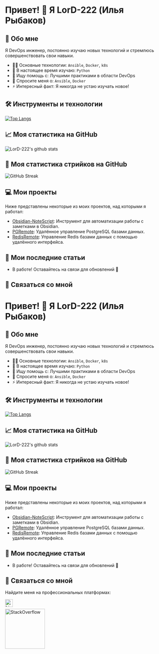# Привет! 👋 Я LorD-222 (Илья Рыбаков)

## 🚀 Обо мне
Я DevOps инженер, постоянно изучаю новых технологий и стремлюсь совершенствовать свои навыки.

- 🧑‍💻 Основные технологии: `Ansible`, `Docker`, `k8s`
- 🌱 В настоящее время изучаю: `Python`
- 🤔 Ищу помощь с: Лучшими практиками в области DevOps
- 💬 Спросите меня о: `Ansible`, `Docker`
- ⚡ Интересный факт: Я никогда не устаю изучать новое!

## 🛠 Инструменты и технологии

[![Top Langs](https://github-readme-stats.vercel.app/api/top-langs/?username=LorD-222&layout=compact)](https://github.com/anuraghazra/github-readme-stats)

## 📈 Моя статистика на GitHub

![LorD-222's github stats](https://github-readme-stats.vercel.app/api?username=LorD-222&show_icons=true&theme=radical)

## 🎯 Моя статистика стрийков на GitHub

![GitHub Streak](https://github-readme-streak-stats.herokuapp.com/?user=LorD-222&theme=radical)

## 💻 Мои проекты

Ниже представлены некоторые из моих проектов, над которыми я работал:

- [Obsidian-NoteScript](https://github.com/LorD-222/Obsidian-NoteScript): Инструмент для автоматизации работы с заметками в Obsidian.
- [PGRemote](https://github.com/LorD-222/PGRemote): Удалённое управление PostgreSQL базами данных.
- [RedisRemote](https://github.com/LorD-222/RedisRemote): Управление Redis базами данных с помощью удалённого интерфейса.

## 📝 Мои последние статьи

- В работе! Оставайтесь на связи для обновлений 🚀

## 🤝 Связаться со мной

# Привет! 👋 Я LorD-222 (Илья Рыбаков)

## 🚀 Обо мне
Я DevOps инженер, постоянно изучаю новых технологий и стремлюсь совершенствовать свои навыки.

- 🧑‍💻 Основные технологии: `Ansible`, `Docker`, `k8s`
- 🌱 В настоящее время изучаю: `Python`
- 🤔 Ищу помощь с: Лучшими практиками в области DevOps
- 💬 Спросите меня о: `Ansible`, `Docker`
- ⚡ Интересный факт: Я никогда не устаю изучать новое!

## 🛠 Инструменты и технологии

[![Top Langs](https://github-readme-stats.vercel.app/api/top-langs/?username=LorD-222&layout=compact)](https://github.com/anuraghazra/github-readme-stats)

## 📈 Моя статистика на GitHub

![LorD-222's github stats](https://github-readme-stats.vercel.app/api?username=LorD-222&show_icons=true&theme=radical)

## 🎯 Моя статистика стрийков на GitHub

![GitHub Streak](https://github-readme-streak-stats.herokuapp.com/?user=LorD-222&theme=radical)

## 💻 Мои проекты

Ниже представлены некоторые из моих проектов, над которыми я работал:

- [Obsidian-NoteScript](https://github.com/LorD-222/Obsidian-NoteScript): Инструмент для автоматизации работы с заметками в Obsidian.
- [PGRemote](https://github.com/LorD-222/PGRemote): Удалённое управление PostgreSQL базами данных.
- [RedisRemote](https://github.com/LorD-222/RedisRemote): Управление Redis базами данных с помощью удалённого интерфейса.

## 📝 Мои последние статьи

- В работе! Оставайтесь на связи для обновлений 🚀

## 🤝 Связаться со мной

Найдите меня на профессиональных платформах:

[<img align="left" alt="LinkedIn" width="25px" src="https://raw.githubusercontent.com/peterthehan/peterthehan/master/assets/linkedin.svg"/>](https://www.linkedin.com/in/ilya-rybakov-74187b208/)
<br/>

[<img align="left" alt="StackOverflow" width="130px" src="https://img.shields.io/badge/-StackOverflow-FE7A16?logo=stackoverflow&logoColor=white"/>](https://stackoverflow.com/users/19472953/lord-222)
